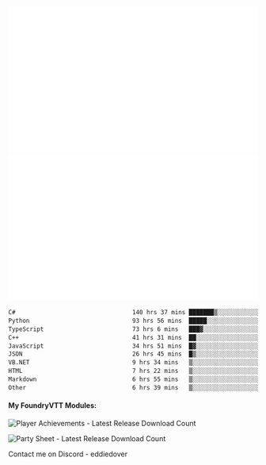 
![](https://raw.githubusercontent.com/eddiedover/ghstats/master/generated/overview.svg)
![](https://raw.githubusercontent.com/eddiedover/ghstats/master/generated/languages.svg)

<!--START_SECTION:waka-->

```txt
C#                                 140 hrs 37 mins ███████▒░░░░░░░░░░░░░░░░░   29.12 %
Python                             93 hrs 56 mins  █████░░░░░░░░░░░░░░░░░░░░   19.45 %
TypeScript                         73 hrs 6 mins   ███▓░░░░░░░░░░░░░░░░░░░░░   15.14 %
C++                                41 hrs 31 mins  ██░░░░░░░░░░░░░░░░░░░░░░░   08.60 %
JavaScript                         34 hrs 51 mins  █▓░░░░░░░░░░░░░░░░░░░░░░░   07.22 %
JSON                               26 hrs 45 mins  █▒░░░░░░░░░░░░░░░░░░░░░░░   05.54 %
VB.NET                             9 hrs 34 mins   ▒░░░░░░░░░░░░░░░░░░░░░░░░   01.98 %
HTML                               7 hrs 22 mins   ▒░░░░░░░░░░░░░░░░░░░░░░░░   01.53 %
Markdown                           6 hrs 55 mins   ▒░░░░░░░░░░░░░░░░░░░░░░░░   01.43 %
Other                              6 hrs 39 mins   ▒░░░░░░░░░░░░░░░░░░░░░░░░   01.38 %
```

<!--END_SECTION:waka-->

#### My FoundryVTT Modules:

  ![Player Achievements - Latest Release Download Count](https://img.shields.io/badge/dynamic/json?label=Player%20Achievements%20-%20Downloads@latest&query=assets%5B1%5D.download_count&url=https%3A%2F%2Fapi.github.com%2Frepos%2FEddieDover%2Ffvtt-player-achievements%2Freleases%2Flatest)

  ![Party Sheet - Latest Release Download Count](https://img.shields.io/badge/dynamic/json?label=Party%20Sheet%20-%20Downloads@latest&query=assets%5B1%5D.download_count&url=https%3A%2F%2Fapi.github.com%2Frepos%2FEddieDover%2Ffvtt-party-sheet%2Freleases%2Flatest)

<a rel="me" href="https://techhub.social/@EddieDover"></a>

Contact me on Discord - eddiedover
